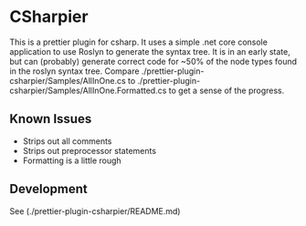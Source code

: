 # CSharpier

This is a prettier plugin for csharp. It uses a simple .net core console application to use Roslyn to generate the syntax tree. It is in an early state, but can (probably) generate correct code for ~50% of the node types found in the roslyn syntax tree.
Compare ./prettier-plugin-csharpier/Samples/AllInOne.cs to ./prettier-plugin-csharpier/Samples/AllInOne.Formatted.cs to get a sense of the progress.

## Known Issues
- Strips out all comments
- Strips out preprocessor statements
- Formatting is a little rough

## Development
See (./prettier-plugin-csharpier/README.md)